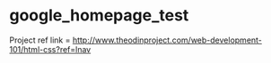 # google_homepage_test
Project ref link = http://www.theodinproject.com/web-development-101/html-css?ref=lnav
